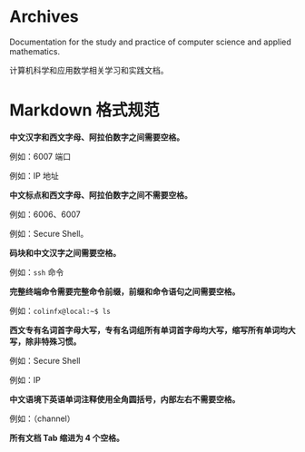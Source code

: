 # Archives

Documentation for the study and practice of computer science and applied mathematics. 

计算机科学和应用数学相关学习和实践文档。

# Markdown 格式规范

**中文汉字和西文字母、阿拉伯数字之间需要空格。**

例如：6007 端口

例如：IP 地址

**中文标点和西文字母、阿拉伯数字之间不需要空格。**

例如：6006、6007

例如：Secure Shell。

**码块和中文汉字之间需要空格。**

例如：`ssh` 命令

**完整终端命令需要完整命令前缀，前缀和命令语句之间需要空格。**

例如：`colinfx@local:~$ ls`

**西文专有名词首字母大写，专有名词组所有单词首字母均大写，缩写所有单词均大写，除非特殊习惯。**

例如：Secure Shell

例如：IP

**中文语境下英语单词注释使用全角圆括号，内部左右不需要空格。**

例如：（channel）

**所有文档 Tab 缩进为 4 个空格。**
